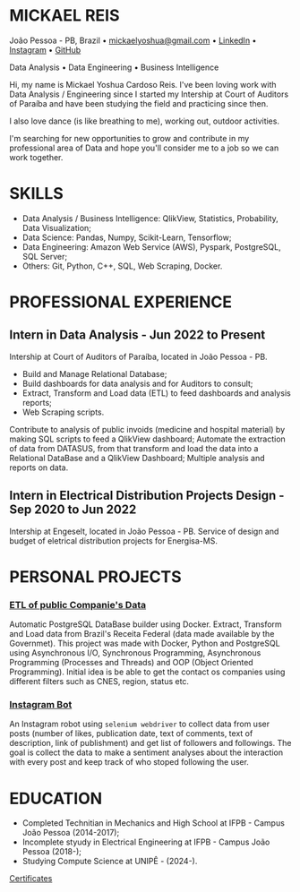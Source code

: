 # MICKAEL REIS
João Pessoa - PB, Brazil • mickaelyoshua@gmail.com • [LinkedIn](https://www.linkedin.com/in/mickaelyoshua/) • [Instagram](https://www.instagram.com/mickaelyoshua/) • [GitHub](https://github.com/mickaelyoshua7674)

Data Analysis • Data Engineering • Business Intelligence

Hi, my name is Mickael Yoshua Cardoso Reis. I've been loving work with Data Analysis / Engineering since I started my Intership at Court of Auditors of Paraíba and have been studying the field and practicing since then.

I also love dance (is like breathing to me), working out, outdoor activities.

I'm searching for new opportunities to grow and contribute in my professional area of Data and hope you'll consider me to a job so we can work together.

# SKILLS
* Data Analysis / Business Intelligence: QlikView, Statistics, Probability, Data Visualization;
* Data Science: Pandas, Numpy, Scikit-Learn, Tensorflow;
* Data Engineering: Amazon Web Service (AWS), Pyspark, PostgreSQL, SQL Server;
* Others: Git, Python, C++, SQL, Web Scraping, Docker.

# PROFESSIONAL EXPERIENCE
## Intern in Data Analysis - Jun 2022 to Present
Intership at Court of Auditors of Paraíba, located in João Pessoa - PB.

* Build and Manage Relational Database;
* Build dashboards for data analysis and for Auditors to consult;
* Extract, Transform and Load data (ETL) to feed dashboards and analysis reports;
* Web Scraping scripts.

Contribute to analysis of public invoids (medicine and hospital material) by making SQL scripts to feed a QlikView dashboard; Automate the extraction of data from DATASUS, from that transform and load the data into a Relational DataBase and a QlikView Dashboard; Multiple analysis and reports on data.

## Intern in Electrical Distribution Projects Design - Sep 2020 to Jun 2022
Intership at Engeselt, located in João Pessoa - PB. Service of design and budget of eletrical distribution projects for Energisa-MS.

# PERSONAL PROJECTS
### [ETL of public Companie's Data](https://github.com/mickaelyoshua7674/etl-cnpjs)
Automatic PostgreSQL DataBase builder using Docker. Extract, Transform and Load data from Brazil's Receita Federal (data made available by the Governmet). This project was made with Docker, Python and PostgreSQL using Asynchronous I/O, Synchronous Programming, Asynchronous Programming (Processes and Threads) and OOP (Object Oriented Programming). Initial idea is be able to get the contact os companies using different filters such as CNES, region, status etc.

### [Instagram Bot](https://github.com/mickaelyoshua7674/insta_feed_data)
An Instagram robot using `selenium webdriver` to collect data from user posts (number of likes, publication date, text of comments, text of description, link of publishment) and get list of followers and followings. The goal is collect the data to make a sentiment analyses about the interaction with every post and keep track of who stoped following the user.

# EDUCATION
* Completed Technitian in Mechanics and High School at IFPB - Campus João Pessoa (2014-2017);
* Incomplete styudy in Electrical Engineering at IFPB - Campus João Pessoa (2018-);
* Studying Compute Science at UNIPÊ - (2024-).

[Certificates](https://www.linkedin.com/in/mickaelyoshua/details/certifications/)